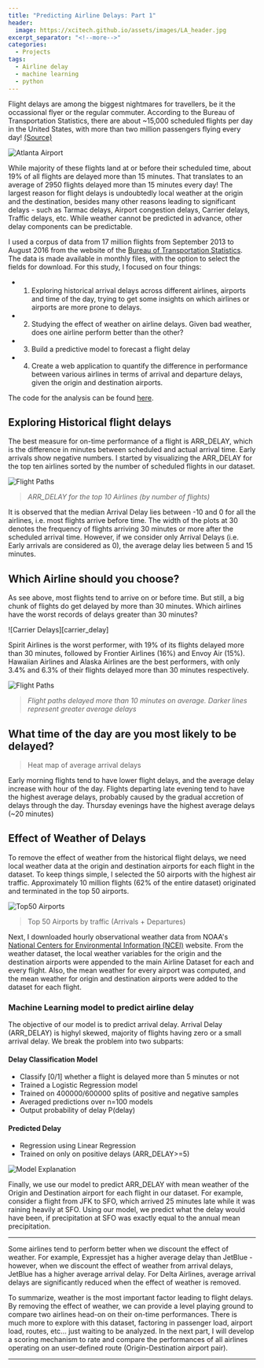 ```yaml
---
title: "Predicting Airline Delays: Part 1"
header:
  image: https://xcitech.github.io/assets/images/LA_header.jpg
excerpt_separator: "<!--more-->"
categories:
  - Projects
tags:
  - Airline delay
  - machine learning
  - python
---
```



Flight delays are among the biggest nightmares for travellers, be it the occassional flyer or the regular commuter. According to the Bureau of Transportation Statistics, there are about ~15,000 scheduled flights per day in the United States, with more than two million passengers flying every day! [(Source)](http://www.nytimes.com/2013/02/12/business/2012-was-the-safest-year-for-airlines-globally-since-1945.html?pagewanted=all&_r=0) 

![Atlanta Airport][busy_airport]

While majority of these flights land at or before their scheduled time, about 19% of all flights are delayed more than 15 minutes. That translates to an average of 2950 flights delayed more than 15 minutes every day! The largest reason for flight delays is undoubtedly local weather at the origin and the destination, besides many other reasons leading to significant delays - such as Tarmac delays, Airport congestion delays, Carrier delays, Traffic delays, etc. While weather cannot be predicted in advance, other delay components can be predictable. 

I used a corpus of data from 17 million flights from September 2013 to August 2016 from the website of the [Bureau of Transportation Statistics](http://www.transtats.bts.gov/DL_SelectFields.asp?Table_ID=236). The data is made available in monthly files, with the option to select the fields for download. For this study, I focused on four things:
* 1. Exploring historical arrival delays across different airlines, airports and time of the day, trying to get some insights on which airlines or airports are more prone to delays.
* 2. Studying the effect of weather on airline delays. Given bad weather, does one airline perform better than the other?
* 3. Build a predictive model to forecast a flight delay
* 4. Create a web application to quantify the difference in performance between various airlines in terms of arrival and departure delays, given the origin and destination airports. 

The code for the analysis can be found [here](https://github.com/xcitech/airline-delay).


## Exploring Historical flight delays

The best measure for on-time performance of a flight is ARR_DELAY, which is the difference in minutes between scheduled and actual arrival time. Early arrivals show negative numbers. I started by visualizing the ARR_DELAY for the top ten airlines sorted by the number of scheduled flights in our dataset.

![Flight Paths][violin_plot]

> *ARR_DELAY for the top 10 Airlines (by number of flights)*

It is observed that the median Arrival Delay lies between -10 and 0 for all the airlines, i.e. most flights arrive before time. The width of the plots at 30 denotes the frequency of flights arriving 30 minutes or more after the scheduled arrival time. However, if we consider only Arrival Delays (i.e. Early arrivals are considered as 0), the average delay lies between 5 and 15 minutes.  

<script
    src="https://xcitech.github.io/assets/bokeh_js/interact_barchart_select.js"
    id="c5bda6c6-c641-40fc-a717-00c1664383a3"
    data-bokeh-model-id="240d4c27-2526-439b-bbc2-4076fdecc10c"
    data-bokeh-doc-id="05cacb08-3476-4ae1-8f9c-9ebe42f821e5"
></script>

## Which Airline should you choose?
As see above, most flights tend to arrive on or before time. But still, a big chunk of flights do get delayed by more than 30 minutes. Which airlines have the worst records of delays greater than 30 minutes?

![Carrier Delays][carrier_delay]

Spirit Airlines is the worst performer, with 19% of its flights delayed more than 30 minutes, followed by Frontier Airlines (16%) and Envoy Air (15%). Hawaiian Airlines and Alaska Airlines are the best performers, with only 3.4% and 6.3% of their flights delayed more than 30 minutes respectively.

![Flight Paths][flight_paths]

> *Flight paths delayed more than 10 minutes on average. Darker lines represent greater average delays*

## What time of the day are you most likely to be delayed?

<script
    src="https://xcitech.github.io/assets/bokeh_js/heatmap1.js"
    id="7e7ddf43-63b4-4b79-a06d-214aac9b7cca"
    data-bokeh-model-id="efdbc2ca-c9c1-4014-895d-a6ed8f7f0346"
    data-bokeh-doc-id="70a0312c-6e6d-48d2-9133-ef5dbc9c9f40"
></script>


> Heat map of average arrival delays 

Early morning flights tend to have lower flight delays, and the average delay increase with hour of the day. Flights departing late evening tend to have the highest average delays, probably caused by the gradual accretion of delays through the day. Thursday evenings have the highest average delays (~20 minutes)

## Effect of Weather of Delays

To remove the effect of weather from the historical flight delays, we need local weather data at the origin and destination airports for each flight in the dataset. To keep things simple, I selected the 50 airports with the highest air traffic. Approximately  10 million flights (62% of the entire dataset) originated and terminated in the top 50 airports.

![Top50 Airports][top50]

> Top 50 Airports by traffic (Arrivals + Departures)

Next, I downloaded hourly observational weather data from NOAA's [National Centers for Environmental Information (NCEI)](https://www.ncdc.noaa.gov) website. From the weather dataset, the local weather variables for the origin and the destination airports were appended to the main Airline Dataset for each and every flight. Also, the mean weather for every airport was computed, and the mean weather for origin and destination airports were added to the dataset for each flight. 

### Machine Learning model to predict airline delay
The objective of our model is to predict arrival delay. Arrival Delay (ARR_DELAY) is highyl skewed, majority of flights having zero or a small arrival delay. We break the problem into two subparts: 

#### Delay Classification Model
* Classify [0/1] whether a flight is delayed more than 5 minutes or not
* Trained a Logistic Regression model
* Trained on 400000/600000 splits of positive and negative samples
* Averaged predictions over n=100 models
* Output probability of delay P(delay)

#### Predicted Delay
* Regression using Linear Regression
* Trained on only on positive delays (ARR_DELAY>=5)

![Model Explanation][model]

Finally, we use our model to predict ARR_DELAY with mean weather of the Origin and Destination airport for each flight in our dataset. For example, consider a flight from JFK to SFO, which arrived 25 minutes late while it was raining heavily at SFO. Using our model, we predict what the delay would have been, if precipitation at SFO was exactly equal to the annual mean precipitation. 

<script
    src="https://xcitech.github.io/assets/bokeh_js/interact_barchart2.js"
    id="9c176959-b0dc-40c6-94f6-c2e1bf976718"
    data-bokeh-model-id="0b5e5e96-1592-49f2-8699-471b9a23259f"
    data-bokeh-doc-id="0f42d7dc-ed11-441b-8dd4-5e3cf3688c30"
></script>

---

Some airlines tend to perform better when we discount the effect of weather. For example, Expressjet has a higher average delay than JetBlue - however, when we discount the effect of weather from arrival delays, JetBlue has a higher average arrival delay. For Delta Airlines, average arrival delays are significantly reduced when the effect of weather is removed. 

To summarize, weather is the most important factor leading to flight delays. By removing the effect of weather, we can provide a level playing ground to compare two airlines head-on on their on-time performances. There is much more to explore with this dataset, factoring in passenger load, airport load, routes, etc... just waiting to be analyzed. In the next part, I will develop a scoring mechanism to rate and compare the performances of all airlines operating on an user-defined route (Origin-Destination airport pair).

---

[busy_airport]: https://xcitech.github.io/assets/images/busy_airport.jpg "ATL_AIRPORT"
[violin_plot]: https://xcitech.github.io/assets/images/delay_violin_plot.png "ARR_DELAY"
[carrier__delay]: https://xcitech.github.io/assets/images/carrier_delay.png "CARRIER_DELAY"
[top50]: https://xcitech.github.io/assets/images/top50.png "TOP 50 AIRPORTS"
[flight_paths]: https://xcitech.github.io/assets/images/flight_paths.png "Flight paths"
[model]: https://xcitech.github.io/assets/images/model_explain.png "Model Explanation"